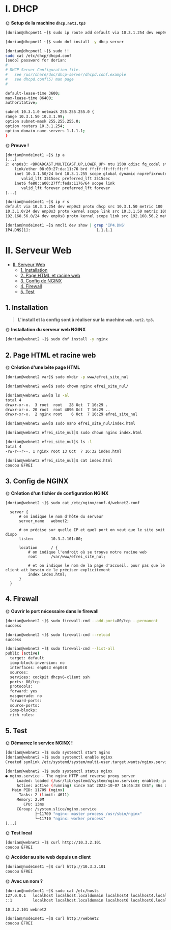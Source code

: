 # I. DHCP

🌞 **Setup de la machine `dhcp.net1.tp3`**

```bash
[dorian@dhcpnet1 ~]$ sudo ip route add default via 10.3.1.254 dev enp0s3

[dorian@dhcpnet1 ~]$ sudo dnf install -y dhcp-server
```

```bash
[dorian@dhcpnet1 ~]$ sudo !!
sudo cat /etc/dhcp/dhcpd.conf
[sudo] password for dorian: 
#
# DHCP Server Configuration file.
#   see /usr/share/doc/dhcp-server/dhcpd.conf.example
#   see dhcpd.conf(5) man page
#

default-lease-time 3600;
max-lease-time 86400;
authoritative;

subnet 10.3.1.0 netmask 255.255.255.0 {
range 10.3.1.50 10.3.1.99;
option subnet-mask 255.255.255.0;
option routers 10.3.1.254;
option domain-name-servers 1.1.1.1;
}
```

🌞 **Preuve !**

```bash
[dorian@node1net1 ~]$ ip a
[...]
2: enp0s3: <BROADCAST,MULTICAST,UP,LOWER_UP> mtu 1500 qdisc fq_codel state UP group default qlen 1000
    link/ether 08:00:27:da:11:76 brd ff:ff:ff:ff:ff:ff
    inet 10.3.1.50/24 brd 10.3.1.255 scope global dynamic noprefixroute enp0s3
       valid_lft 3515sec preferred_lft 3515sec
    inet6 fe80::a00:27ff:feda:1176/64 scope link 
       valid_lft forever preferred_lft forever
[...]
```

```bash
[dorian@node1net1 ~]$ ip r s
default via 10.3.1.254 dev enp0s3 proto dhcp src 10.3.1.50 metric 100 
10.3.1.0/24 dev enp0s3 proto kernel scope link src 10.3.1.50 metric 100 
192.168.56.0/24 dev enp0s8 proto kernel scope link src 192.168.56.2 metric 101 
```

```bash
[dorian@node1net1 ~]$ nmcli dev show | grep 'IP4.DNS'
IP4.DNS[1]:                             1.1.1.1
```



# II. Serveur Web

- [II. Serveur Web](#ii-serveur-web)
  - [1. Installation](#1-installation)
  - [2. Page HTML et racine web](#2-page-html-et-racine-web)
  - [3. Config de NGINX](#3-config-de-nginx)
  - [4. Firewall](#4-firewall)
  - [5. Test](#5-test)

## 1. Installation

> **L'install et la config sont à réaliser sur la machine `web.net2.tp3`.**

🌞 **Installation du serveur web NGINX**

```bash
[dorian@webnet2 ~]$ sudo dnf install -y nginx
```

## 2. Page HTML et racine web

🌞 **Création d'une bête page HTML**

```bash
[dorian@webnet2 var]$ sudo mkdir -p www/efrei_site_nul

[dorian@webnet2 www]$ sudo chown nginx efrei_site_nul/

[dorian@webnet2 www]$ ls -al
total 4
drwxr-xr-x.  3 root  root   28 Oct  7 16:29 .
drwxr-xr-x. 20 root  root 4096 Oct  7 16:29 ..
drwxr-xr-x.  2 nginx root    6 Oct  7 16:29 efrei_site_nul

[dorian@webnet2 www]$ sudo nano efrei_site_nul/index.html

[dorian@webnet2 efrei_site_nul]$ sudo chown nginx index.html

[dorian@webnet2 efrei_site_nul]$ ls -l
total 4
-rw-r--r--. 1 nginx root 13 Oct  7 16:32 index.html

[dorian@webnet2 efrei_site_nul]$ cat index.html 
coucou EFREI
```

## 3. Config de NGINX

🌞 **Création d'un fichier de configuration NGINX**

```bash
[dorian@webnet2 ~]$ sudo cat /etc/nginx/conf.d/webnet2.conf 
```
```nginx
  server {
      # on indique le nom d'hôte du serveur
      server_name   webnet2;

      # on précise sur quelle IP et quel port on veut que le site soit dispo
      listen        10.3.2.101:80;

      location      / {
          # on indique l'endroit où se trouve notre racine web
          root      /var/www/efrei_site_nul;

          # et on indique le nom de la page d'accueil, pour pas que le client ait besoin de le préciser explicitement
          index index.html;
      }
  }
```

## 4. Firewall

🌞 **Ouvrir le port nécessaire dans le firewall**

```bash
[dorian@webnet2 ~]$ sudo firewall-cmd --add-port=80/tcp --permanent
success

[dorian@webnet2 ~]$ sudo firewall-cmd --reload
success

[dorian@webnet2 ~]$ sudo firewall-cmd --list-all
public (active)
  target: default
  icmp-block-inversion: no
  interfaces: enp0s3 enp0s8
  sources: 
  services: cockpit dhcpv6-client ssh
  ports: 80/tcp
  protocols: 
  forward: yes
  masquerade: no
  forward-ports: 
  source-ports: 
  icmp-blocks: 
  rich rules: 
```

## 5. Test

🌞 **Démarrez le service NGINX !**

```bash
[dorian@webnet2 ~]$ sudo systemctl start nginx
[dorian@webnet2 ~]$ sudo systemctl enable nginx
Created symlink /etc/systemd/system/multi-user.target.wants/nginx.service → /usr/lib/systemd/system/nginx.service.
```

```bash
[dorian@webnet2 ~]$ sudo systemctl status nginx
● nginx.service - The nginx HTTP and reverse proxy server
     Loaded: loaded (/usr/lib/systemd/system/nginx.service; enabled; preset: disabled)
     Active: active (running) since Sat 2023-10-07 16:46:28 CEST; 46s ago
   Main PID: 11709 (nginx)
      Tasks: 2 (limit: 4611)
     Memory: 2.0M
        CPU: 13ms
     CGroup: /system.slice/nginx.service
             ├─11709 "nginx: master process /usr/sbin/nginx"
             └─11710 "nginx: worker process"
[...]
```

🌞 **Test local**

```bash
[dorian@webnet2 ~]$ curl http://10.3.2.101
coucou EFREI
```

🌞 **Accéder au site web depuis un client**

```bash
[dorian@node1net1 ~]$ curl http://10.3.2.101
coucou EFREI
```

🌞 **Avec un nom ?**

```bash
[dorian@node1net1 ~]$ sudo cat /etc/hosts 
127.0.0.1   localhost localhost.localdomain localhost4 localhost4.localdomain4
::1         localhost localhost.localdomain localhost6 localhost6.localdomain6

10.3.2.101 webnet2
```

```bash
[dorian@node1net1 ~]$ curl http://webnet2
coucou EFREI
```

